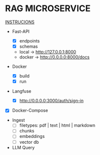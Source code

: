 # RAG MICROSERVICE

[INSTRUCIONS](./GenAI_TakeHome_Test_2.md)

+ Fast-API
    + [x] endpoints
    + [x] schemas
    + local  -> http://127.0.0.1:8000
    + docker -> http://0.0.0.0:8000/docs

+ Docker
    + [x] build
    + [x] run

+ Langfuse
    + [x] http://0.0.0.0:3000/auth/sign-in

+ [x] Docker-Compose

+ Ingest
    + [ ] filetypes: pdf | text | html | markdown
    + [ ] chunks
    + [ ] embeddings
    + [ ] vector db

+ LLM Query
